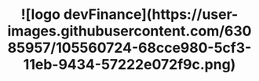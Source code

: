 <h1 align="center">![logo devFinance](https://user-images.githubusercontent.com/63085957/105560724-68cce980-5cf3-11eb-9434-57222e072f9c.png)<h1>
